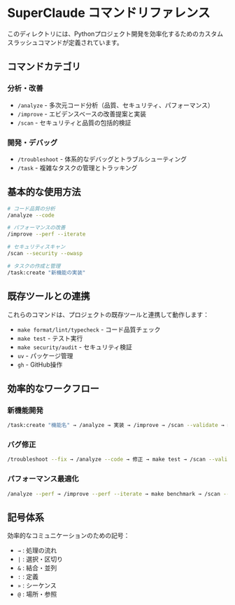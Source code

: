 # SuperClaude コマンドリファレンス

このディレクトリには、Pythonプロジェクト開発を効率化するためのカスタムスラッシュコマンドが定義されています。

## コマンドカテゴリ

### 分析・改善
- `/analyze` - 多次元コード分析（品質、セキュリティ、パフォーマンス）
- `/improve` - エビデンスベースの改善提案と実装
- `/scan` - セキュリティと品質の包括的検証

### 開発・デバッグ
- `/troubleshoot` - 体系的なデバッグとトラブルシューティング
- `/task` - 複雑なタスクの管理とトラッキング

## 基本的な使用方法

```bash
# コード品質の分析
/analyze --code

# パフォーマンスの改善
/improve --perf --iterate

# セキュリティスキャン
/scan --security --owasp

# タスクの作成と管理
/task:create "新機能の実装"
```

## 既存ツールとの連携

これらのコマンドは、プロジェクトの既存ツールと連携して動作します：

- `make format/lint/typecheck` - コード品質チェック
- `make test` - テスト実行
- `make security/audit` - セキュリティ検証
- `uv` - パッケージ管理
- `gh` - GitHub操作

## 効率的なワークフロー

### 新機能開発
```bash
/task:create "機能名" → /analyze → 実装 → /improve → /scan --validate → make test
```

### バグ修正
```bash
/troubleshoot --fix → /analyze --code → 修正 → make test → /scan --validate
```

### パフォーマンス最適化
```bash
/analyze --perf → /improve --perf --iterate → make benchmark → /scan --validate
```

## 記号体系

効率的なコミュニケーションのための記号：

- `→` : 処理の流れ
- `|` : 選択・区切り
- `&` : 結合・並列
- `:` : 定義
- `»` : シーケンス
- `@` : 場所・参照
